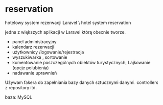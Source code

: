 # reservation
 hotelowy system rezerwacji Laravel \ hotel system reservation
 
jedna z większych aplikacji w Laravel którą obecnie tworze. 
 - panel administracyjny
 - kalendarz rezerwacji 
 - użytkownicy /logowanie/rejestracja
 - wyszukiwarka , sortowanie
 - komentowanie poszczególnych obiektów turystycznych, Lajkowanie (opcje polubienia)
 - nadawanie uprawnień 


Używam fakera do zapełniania bazy danych sztucznymi danymi.
controllers z repository itd.

baza: MySQL

